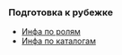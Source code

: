 ### Подготовка к рубежке

- [Инфа по ролям](./roles.md)
- [Инфа по каталогам](./information_schema)
